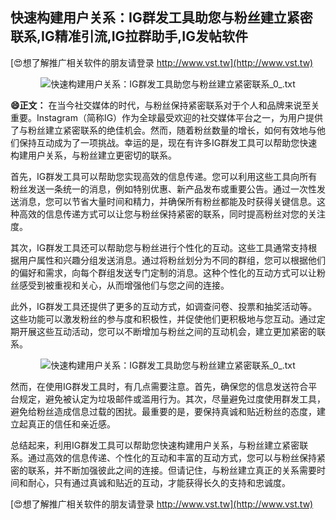 ## **快速构建用户关系：IG群发工具助您与粉丝建立紧密联系,IG精准引流,IG拉群助手,IG发帖软件**

[😍想了解推广相关软件的朋友请登录 http://www.vst.tw](http://www.vst.tw)

 <center><img src="https://vst.tw/MP4/tuiguang/png/7.png" alt="快速构建用户关系：IG群发工具助您与粉丝建立紧密联系_0_.txt"></center>

**😄正文：**
在当今社交媒体的时代，与粉丝保持紧密联系对于个人和品牌来说至关重要。Instagram（简称IG）作为全球最受欢迎的社交媒体平台之一，为用户提供了与粉丝建立紧密联系的绝佳机会。然而，随着粉丝数量的增长，如何有效地与他们保持互动成为了一项挑战。幸运的是，现在有许多IG群发工具可以帮助您快速构建用户关系，与粉丝建立更密切的联系。

首先，IG群发工具可以帮助您实现高效的信息传递。您可以利用这些工具向所有粉丝发送一条统一的消息，例如特别优惠、新产品发布或重要公告。通过一次性发送消息，您可以节省大量时间和精力，并确保所有粉丝都能及时获得关键信息。这种高效的信息传递方式可以让您与粉丝保持紧密的联系，同时提高粉丝对您的关注度。

其次，IG群发工具还可以帮助您与粉丝进行个性化的互动。这些工具通常支持根据用户属性和兴趣分组发送消息。通过将粉丝划分为不同的群组，您可以根据他们的偏好和需求，向每个群组发送专门定制的消息。这种个性化的互动方式可以让粉丝感受到被重视和关心，从而增强他们与您之间的连接。

此外，IG群发工具还提供了更多的互动方式，如调查问卷、投票和抽奖活动等。这些功能可以激发粉丝的参与度和积极性，并促使他们更积极地与您互动。通过定期开展这些互动活动，您可以不断增加与粉丝之间的互动机会，建立更加紧密的联系。

 <center><img src="https://vst.tw/MP4/tuiguang/png/1.png" alt="快速构建用户关系：IG群发工具助您与粉丝建立紧密联系_0_.txt"></center>

然而，在使用IG群发工具时，有几点需要注意。首先，确保您的信息发送符合平台规定，避免被认定为垃圾邮件或滥用行为。其次，尽量避免过度使用群发工具，避免给粉丝造成信息过载的困扰。最重要的是，要保持真诚和贴近粉丝的态度，建立起真正的信任和亲近感。

总结起来，利用IG群发工具可以帮助您快速构建用户关系，与粉丝建立紧密联系。通过高效的信息传递、个性化的互动和丰富的互动方式，您可以与粉丝保持紧密的联系，并不断加强彼此之间的连接。但请记住，与粉丝建立真正的关系需要时间和耐心，只有通过真诚和贴近的互动，才能获得长久的支持和忠诚度。

[😍想了解推广相关软件的朋友请登录 http://www.vst.tw](http://www.vst.tw)



